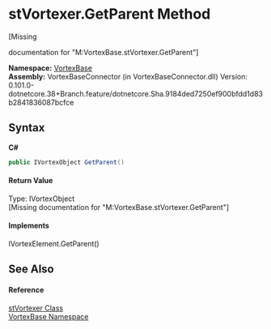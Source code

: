 # stVortexer.GetParent Method 
 

\[Missing <summary> documentation for "M:VortexBase.stVortexer.GetParent"\]

**Namespace:**&nbsp;<a href="N_VortexBase.md">VortexBase</a><br />**Assembly:**&nbsp;VortexBaseConnector (in VortexBaseConnector.dll) Version: 0.101.0-dotnetcore.38+Branch.feature/dotnetcore.Sha.9184ded7250ef900bfdd1d83b2841836087bcfce

## Syntax

**C#**<br />
``` C#
public IVortexObject GetParent()
```


#### Return Value
Type: IVortexObject<br />\[Missing <returns> documentation for "M:VortexBase.stVortexer.GetParent"\]

#### Implements
IVortexElement.GetParent()<br />

## See Also


#### Reference
<a href="T_VortexBase_stVortexer.md">stVortexer Class</a><br /><a href="N_VortexBase.md">VortexBase Namespace</a><br />